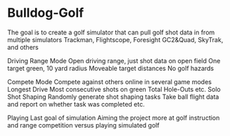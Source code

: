 # Bulldog-Golf
The goal is to create a golf simulator that can pull golf shot data in from multiple simulators
  Trackman, Flightscope, Foresight GC2&Quad, SkyTrak, and others

Driving Range Mode
  Open driving range, just shot data on open field
  One target green, 10 yard radius
  Moveable target distances
  No golf hazards

Compete Mode
  Compete against others online in several game modes
    Longest Drive
    Most consecutive shots on green
    Total Hole-Outs
    etc.
  Solo Shot Shaping
    Randomly generate shot shaping tasks
    Take ball flight data and report on whether task was completed
    etc.
    
Playing
  Last goal of simulation
  Aiming the project more at golf instruction and range competition versus playing simulated golf
  
